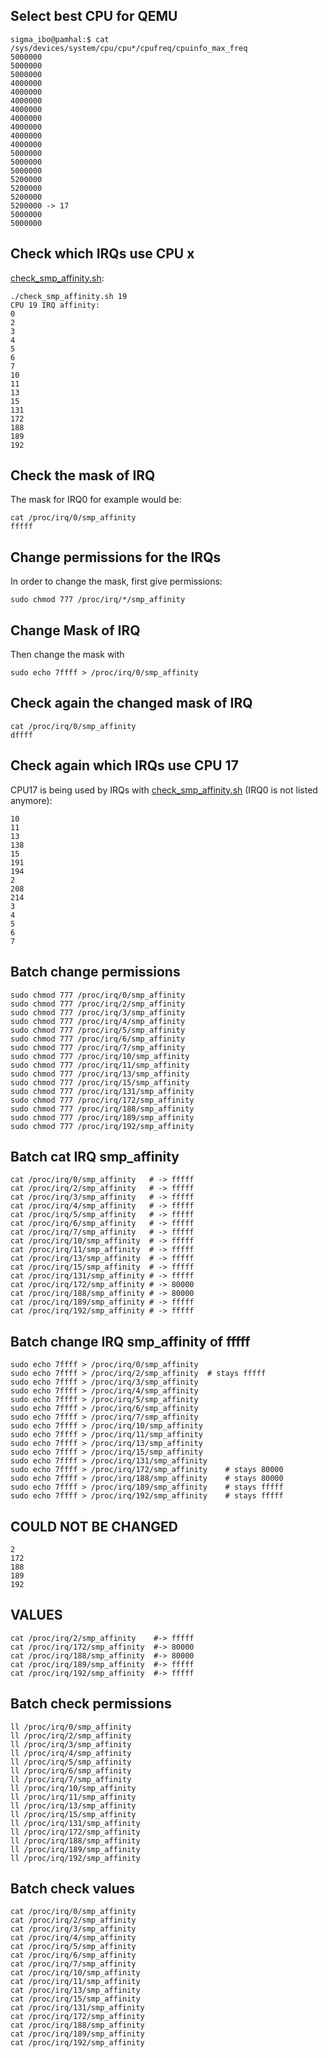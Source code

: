 ## Select best CPU for QEMU
```
sigma_ibo@pamhal:$ cat /sys/devices/system/cpu/cpu*/cpufreq/cpuinfo_max_freq
5000000
5000000
5000000
4000000
4000000
4000000
4000000
4000000
4000000
4000000
4000000
5000000
5000000
5000000
5200000
5200000
5200000
5200000 -> 17
5000000
5000000
```

## Check which IRQs use CPU x
[check_smp_affinity.sh](check_smp_affinity.sh):
```
./check_smp_affinity.sh 19
CPU 19 IRQ affinity:
0
2
3
4
5
6
7
10
11
13
15
131
172
188
189
192
```

## Check the mask of IRQ
The mask for IRQ0 for example would be: 
```
cat /proc/irq/0/smp_affinity
fffff
```

## Change permissions for the IRQs
In order to change the mask, first give permissions:
```
sudo chmod 777 /proc/irq/*/smp_affinity
```

## Change Mask of IRQ
Then change the mask with 
```
sudo echo 7ffff > /proc/irq/0/smp_affinity
```

## Check again the changed mask of IRQ
```
cat /proc/irq/0/smp_affinity
dffff
```

## Check again which IRQs use CPU 17
CPU17 is being used by IRQs with [check_smp_affinity.sh](check_smp_affinity.sh) (IRQ0 is not listed anymore): 
```
10
11
13
138
15
191
194
2
208
214
3
4
5
6
7
```



## Batch change permissions
```
sudo chmod 777 /proc/irq/0/smp_affinity
sudo chmod 777 /proc/irq/2/smp_affinity
sudo chmod 777 /proc/irq/3/smp_affinity
sudo chmod 777 /proc/irq/4/smp_affinity
sudo chmod 777 /proc/irq/5/smp_affinity
sudo chmod 777 /proc/irq/6/smp_affinity
sudo chmod 777 /proc/irq/7/smp_affinity
sudo chmod 777 /proc/irq/10/smp_affinity
sudo chmod 777 /proc/irq/11/smp_affinity
sudo chmod 777 /proc/irq/13/smp_affinity
sudo chmod 777 /proc/irq/15/smp_affinity
sudo chmod 777 /proc/irq/131/smp_affinity
sudo chmod 777 /proc/irq/172/smp_affinity
sudo chmod 777 /proc/irq/188/smp_affinity
sudo chmod 777 /proc/irq/189/smp_affinity
sudo chmod 777 /proc/irq/192/smp_affinity
```


## Batch cat IRQ smp_affinity
```
cat /proc/irq/0/smp_affinity   # -> fffff
cat /proc/irq/2/smp_affinity   # -> fffff             
cat /proc/irq/3/smp_affinity   # -> fffff             
cat /proc/irq/4/smp_affinity   # -> fffff            
cat /proc/irq/5/smp_affinity   # -> fffff             
cat /proc/irq/6/smp_affinity   # -> fffff            
cat /proc/irq/7/smp_affinity   # -> fffff            
cat /proc/irq/10/smp_affinity  # -> fffff              
cat /proc/irq/11/smp_affinity  # -> fffff            
cat /proc/irq/13/smp_affinity  # -> fffff            
cat /proc/irq/15/smp_affinity  # -> fffff              
cat /proc/irq/131/smp_affinity # -> fffff              
cat /proc/irq/172/smp_affinity # -> 80000              
cat /proc/irq/188/smp_affinity # -> 80000              
cat /proc/irq/189/smp_affinity # -> fffff              
cat /proc/irq/192/smp_affinity # -> fffff              
```


## Batch change IRQ smp_affinity of fffff
```
sudo echo 7ffff > /proc/irq/0/smp_affinity
sudo echo 7ffff > /proc/irq/2/smp_affinity  # stays fffff
sudo echo 7ffff > /proc/irq/3/smp_affinity
sudo echo 7ffff > /proc/irq/4/smp_affinity
sudo echo 7ffff > /proc/irq/5/smp_affinity
sudo echo 7ffff > /proc/irq/6/smp_affinity
sudo echo 7ffff > /proc/irq/7/smp_affinity
sudo echo 7ffff > /proc/irq/10/smp_affinity
sudo echo 7ffff > /proc/irq/11/smp_affinity
sudo echo 7ffff > /proc/irq/13/smp_affinity
sudo echo 7ffff > /proc/irq/15/smp_affinity
sudo echo 7ffff > /proc/irq/131/smp_affinity
sudo echo 7ffff > /proc/irq/172/smp_affinity    # stays 80000
sudo echo 7ffff > /proc/irq/188/smp_affinity    # stays 80000
sudo echo 7ffff > /proc/irq/189/smp_affinity    # stays fffff
sudo echo 7ffff > /proc/irq/192/smp_affinity    # stays fffff
```

## COULD NOT BE CHANGED
```
2
172
188
189
192
```

## VALUES
```
cat /proc/irq/2/smp_affinity    #-> fffff
cat /proc/irq/172/smp_affinity  #-> 80000
cat /proc/irq/188/smp_affinity  #-> 80000
cat /proc/irq/189/smp_affinity  #-> fffff
cat /proc/irq/192/smp_affinity  #-> fffff
```

## Batch check permissions
```
ll /proc/irq/0/smp_affinity
ll /proc/irq/2/smp_affinity
ll /proc/irq/3/smp_affinity
ll /proc/irq/4/smp_affinity
ll /proc/irq/5/smp_affinity
ll /proc/irq/6/smp_affinity
ll /proc/irq/7/smp_affinity
ll /proc/irq/10/smp_affinity
ll /proc/irq/11/smp_affinity
ll /proc/irq/13/smp_affinity
ll /proc/irq/15/smp_affinity
ll /proc/irq/131/smp_affinity
ll /proc/irq/172/smp_affinity
ll /proc/irq/188/smp_affinity
ll /proc/irq/189/smp_affinity
ll /proc/irq/192/smp_affinity
```

## Batch check values 
```
cat /proc/irq/0/smp_affinity
cat /proc/irq/2/smp_affinity
cat /proc/irq/3/smp_affinity
cat /proc/irq/4/smp_affinity
cat /proc/irq/5/smp_affinity
cat /proc/irq/6/smp_affinity
cat /proc/irq/7/smp_affinity
cat /proc/irq/10/smp_affinity
cat /proc/irq/11/smp_affinity
cat /proc/irq/13/smp_affinity
cat /proc/irq/15/smp_affinity
cat /proc/irq/131/smp_affinity
cat /proc/irq/172/smp_affinity
cat /proc/irq/188/smp_affinity
cat /proc/irq/189/smp_affinity
cat /proc/irq/192/smp_affinity
```



































